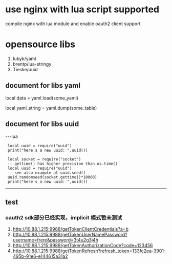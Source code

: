 # use nginx with lua script supported 

  compile nginx with lua module and enable oauth2 client support
# opensource libs
1.  lubyk/yaml
2.  brentp/lua-stringy
3.  Tieske/uuid




##  document for libs yaml
local data = yaml.load(some_yaml)

local yaml_string = yaml.dump(some_table)
## document for libs uuid
---lua
	 
	 local uuid = require("uuid")
	 print("here's a new uuid: ",uuid())

	 local socket = require("socket")  
	 -- gettime() has higher precision than os.time()
	 local uuid = require("uuid")
	 -- see also example at uuid.seed()
	 uuid.randomseed(socket.gettime()*10000)
	 print("here's a new uuid: ",uuid())
---
## test 

### oauth2 sdk部分已经实现，implicit 模式暂未测试

1.  http://10.88.1.215:9988/getTokenClientCredentials?a=b
2.  http://10.88.1.215:9988/getTokenUserNamePassword?username=frere&password=3t4u2g3j4h
3.  http://10.88.1.215:9988/getTokenAuthorizationCode?code=123456
4.  http://10.88.1.215:9988/getTokenRefresh?refresh_token=133fc2ea-3901-495b-91e6-e144615a31a2
  
